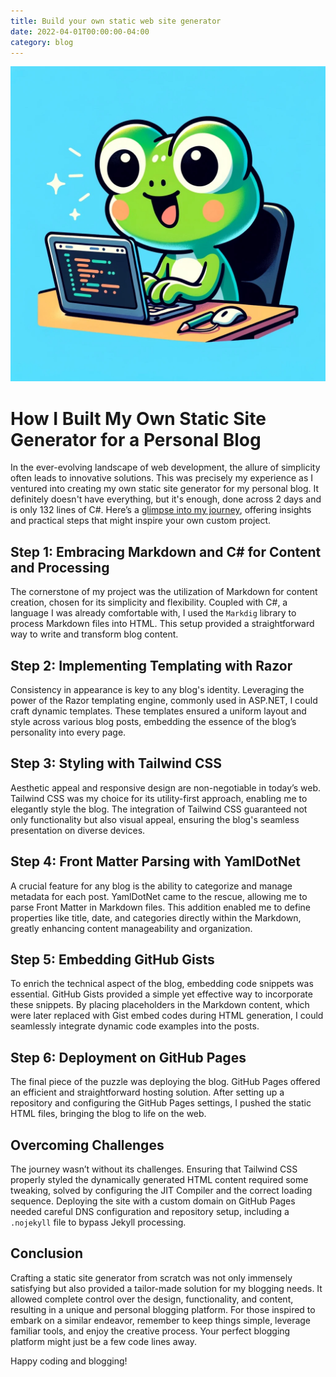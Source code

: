 ```yaml
---
title: Build your own static web site generator
date: 2022-04-01T00:00:00-04:00
category: blog
---
```


![HappyFrogger](images/happyfrogger.jpg)

# How I Built My Own Static Site Generator for a Personal Blog

In the ever-evolving landscape of web development, the allure of simplicity often leads to innovative solutions. This was precisely my experience as I ventured into creating my own static site generator for my personal blog. It definitely doesn't have everything, but it's enough, done across 2 days and is only 132 lines of C#. Here’s a [glimpse into my journey](https://github.com/daneb/happyfrogger), offering insights and practical steps that might inspire your own custom project.

## Step 1: Embracing Markdown and C# for Content and Processing

The cornerstone of my project was the utilization of Markdown for content creation, chosen for its simplicity and flexibility. Coupled with C#, a language I was already comfortable with, I used the `Markdig` library to process Markdown files into HTML. This setup provided a straightforward way to write and transform blog content.

## Step 2: Implementing Templating with Razor

Consistency in appearance is key to any blog's identity. Leveraging the power of the Razor templating engine, commonly used in ASP.NET, I could craft dynamic templates. These templates ensured a uniform layout and style across various blog posts, embedding the essence of the blog’s personality into every page.

## Step 3: Styling with Tailwind CSS

Aesthetic appeal and responsive design are non-negotiable in today’s web. Tailwind CSS was my choice for its utility-first approach, enabling me to elegantly style the blog. The integration of Tailwind CSS guaranteed not only functionality but also visual appeal, ensuring the blog's seamless presentation on diverse devices.

## Step 4: Front Matter Parsing with YamlDotNet

A crucial feature for any blog is the ability to categorize and manage metadata for each post. YamlDotNet came to the rescue, allowing me to parse Front Matter in Markdown files. This addition enabled me to define properties like title, date, and categories directly within the Markdown, greatly enhancing content manageability and organization.

## Step 5: Embedding GitHub Gists

To enrich the technical aspect of the blog, embedding code snippets was essential. GitHub Gists provided a simple yet effective way to incorporate these snippets. By placing placeholders in the Markdown content, which were later replaced with Gist embed codes during HTML generation, I could seamlessly integrate dynamic code examples into the posts.

## Step 6: Deployment on GitHub Pages

The final piece of the puzzle was deploying the blog. GitHub Pages offered an efficient and straightforward hosting solution. After setting up a repository and configuring the GitHub Pages settings, I pushed the static HTML files, bringing the blog to life on the web.

## Overcoming Challenges

The journey wasn’t without its challenges. Ensuring that Tailwind CSS properly styled the dynamically generated HTML content required some tweaking, solved by configuring the JIT Compiler and the correct loading sequence. Deploying the site with a custom domain on GitHub Pages needed careful DNS configuration and repository setup, including a `.nojekyll` file to bypass Jekyll processing.

## Conclusion

Crafting a static site generator from scratch was not only immensely satisfying but also provided a tailor-made solution for my blogging needs. It allowed complete control over the design, functionality, and content, resulting in a unique and personal blogging platform. For those inspired to embark on a similar endeavor, remember to keep things simple, leverage familiar tools, and enjoy the creative process. Your perfect blogging platform might just be a few code lines away.

Happy coding and blogging!
